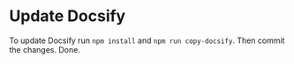 # Update Docsify

To update Docsify run `npm install` and `npm run copy-docsify`. Then commit the changes. Done.
